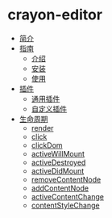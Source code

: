 # crayon-editor

* [简介](README.md)
* [指南]()
  * [介绍](guide/introduction.md)
  * [安装](guide/install.md)
  * [使用](guide/use.md)
* [插件]()
  * [通用插件](plugin/default.md)
  * [自定义插件](plugin/custom.md)
* [生命周期]()
  * [render](life-cycle/render.md)
  * [click](life-cycle/click.md)
  * [clickDom](life-cycle/clickDom.md)
  * [activeWillMount](life-cycle/activeWillMount.md)
  * [activeDestroyed](life-cycle/activeDestroyed.md)
  * [activeDidMount](life-cycle/activeDidMount.md)
  * [removeContentNode](life-cycle/removeContentNode.md)
  * [addContentNode](life-cycle/addContentNode.md)
  * [activeContentChange](life-cycle/activeContentChange.md)
  * [contentStyleChange](life-cycle/contentStyleChange.md)
